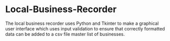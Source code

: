 # Local-Business-Recorder
The local business recorder uses Python and Tkinter to make a graphical user interface which uses input validation to ensure that correctly formatted data can be added to a csv file master list of businesses.
